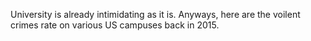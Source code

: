 University is already intimidating as it is. Anyways, here are the voilent crimes rate on various US campuses back in 2015.
